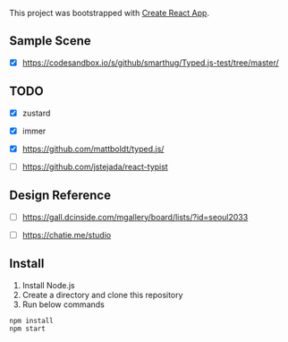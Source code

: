 This project was bootstrapped with [Create React App](https://github.com/facebook/create-react-app).

## Sample Scene
- [x] https://codesandbox.io/s/github/smarthug/Typed.js-test/tree/master/


## TODO
- [x] zustard
- [x] immer
- [x] https://github.com/mattboldt/typed.js/
- [ ] https://github.com/jstejada/react-typist




## Design Reference
- [ ]  https://gall.dcinside.com/mgallery/board/lists/?id=seoul2033
- [ ]  https://chatie.me/studio


## Install 

1. Install Node.js
2. Create a directory and clone this repository
3. Run below commands

```
npm install
npm start
```





